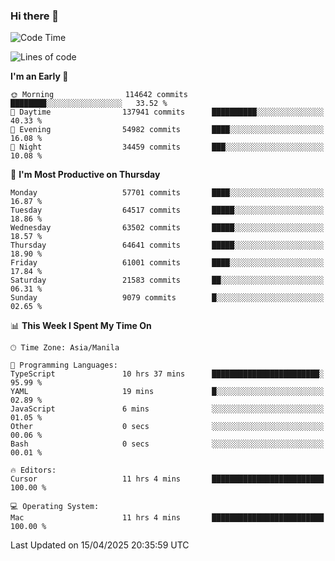 ### Hi there 👋

<!--START_SECTION:waka-->
![Code Time](http://img.shields.io/badge/Code%20Time-5%2C999%20hrs%2028%20mins-blue)

![Lines of code](https://img.shields.io/badge/From%20Hello%20World%20I%27ve%20Written-125.7%20million%20lines%20of%20code-blue)

**I'm an Early 🐤** 

```text
🌞 Morning                114642 commits      ████████░░░░░░░░░░░░░░░░░   33.52 % 
🌆 Daytime                137941 commits      ██████████░░░░░░░░░░░░░░░   40.33 % 
🌃 Evening                54982 commits       ████░░░░░░░░░░░░░░░░░░░░░   16.08 % 
🌙 Night                  34459 commits       ███░░░░░░░░░░░░░░░░░░░░░░   10.08 % 
```
📅 **I'm Most Productive on Thursday** 

```text
Monday                   57701 commits       ████░░░░░░░░░░░░░░░░░░░░░   16.87 % 
Tuesday                  64517 commits       █████░░░░░░░░░░░░░░░░░░░░   18.86 % 
Wednesday                63502 commits       █████░░░░░░░░░░░░░░░░░░░░   18.57 % 
Thursday                 64641 commits       █████░░░░░░░░░░░░░░░░░░░░   18.90 % 
Friday                   61001 commits       ████░░░░░░░░░░░░░░░░░░░░░   17.84 % 
Saturday                 21583 commits       ██░░░░░░░░░░░░░░░░░░░░░░░   06.31 % 
Sunday                   9079 commits        █░░░░░░░░░░░░░░░░░░░░░░░░   02.65 % 
```


📊 **This Week I Spent My Time On** 

```text
🕑︎ Time Zone: Asia/Manila

💬 Programming Languages: 
TypeScript               10 hrs 37 mins      ████████████████████████░   95.99 % 
YAML                     19 mins             █░░░░░░░░░░░░░░░░░░░░░░░░   02.89 % 
JavaScript               6 mins              ░░░░░░░░░░░░░░░░░░░░░░░░░   01.05 % 
Other                    0 secs              ░░░░░░░░░░░░░░░░░░░░░░░░░   00.06 % 
Bash                     0 secs              ░░░░░░░░░░░░░░░░░░░░░░░░░   00.01 % 

🔥 Editors: 
Cursor                   11 hrs 4 mins       █████████████████████████   100.00 % 

💻 Operating System: 
Mac                      11 hrs 4 mins       █████████████████████████   100.00 % 
```


 Last Updated on 15/04/2025 20:35:59 UTC
<!--END_SECTION:waka-->


<!--
**rad182/rad182** is a ✨ _special_ ✨ repository because its `README.md` (this file) appears on your GitHub profile.

Here are some ideas to get you started:

- 🔭 I’m currently working on ...
- 🌱 I’m currently learning ...
- 👯 I’m looking to collaborate on ...
- 🤔 I’m looking for help with ...
- 💬 Ask me about ...
- 📫 How to reach me: ...
- 😄 Pronouns: ...
- ⚡ Fun fact: ...
-->
